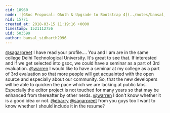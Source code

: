 ```yaml
---
cid: 18960
node: ![GSoc Proposal: OAuth & Upgrade to Bootstrap 4](../notes/bansal_sidharth2996/02-20-2018/gsoc-proposal-oauth-authentication)
nid: 15771
created_at: 2018-03-15 11:19:16 +0000
timestamp: 1521112756
uid: 503599
author: bansal_sidharth2996
---
```


[@sagarpreet](/profile/sagarpreet) I have read your profile.... You and I am are in the same college Delhi Technological University. It's great to see that.
If interested and if we get selected into gsoc, we could have a seminar as a part of 3rd evaluation. [@warren](/profile/warren) I would like to have a seminar at my college as a part of 3rd evaluation so that more people will get acquainted with the open source and especially about our community. So, that the new developers will be able to quicken the pace which we are lacking at public labs.
Especially the editor project is not touched for many years so that may be enhanced from thereafter by other nerds.
[@warren](/profile/warren) I don't know whether it is a good idea or not. [@ebarry](/profile/ebarry) [@sagarpreet](/profile/sagarpreet) from you guys too I want to know whether I should include it in the resume?

